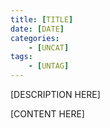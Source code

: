 ```yaml
---
title: [TITLE]
date: [DATE]
categories:
    - [UNCAT]
tags:
    - [UNTAG]
---
```


[DESCRIPTION HERE]

<!-- more -->

[CONTENT HERE]
